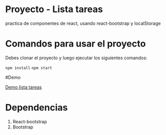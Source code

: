 # Proyecto - Lista tareas

practica de componentes de react, usando react-bootstrap y localStorage

# Comandos para usar el proyecto

Debes clonar el proyecto y luego ejecutar los siguientes comandos:


`npm install`
`npm start`

#Demo

[Demo lista tareas](https://glowing-cassata-df5ebb.netlify.app/)

# Dependencias 
1. React-bootstrap
1. Bootstrap

